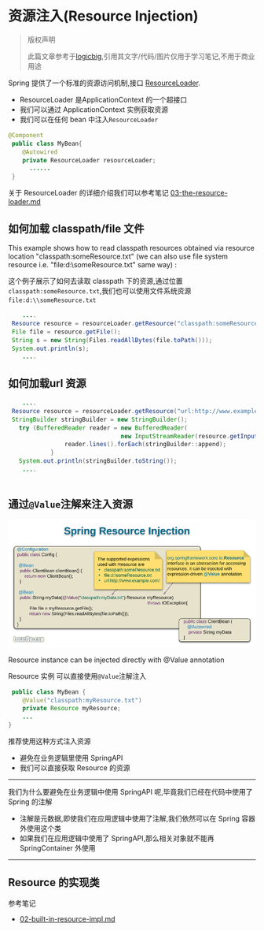 # 资源注入(Resource Injection)

> 版权声明
>
> 此篇文章参考于[logicbig](https://www.logicbig.com/),引用其文字/代码/图片仅用于学习笔记,不用于商业用途

Spring 提供了一个标准的资源访问机制,接口 [ResourceLoader](http://docs.spring.io/spring/docs/current/javadoc-api/org/springframework/core/io/ResourceLoader.html).

- ResourceLoader 是ApplicationContext 的一个超接口
- 我们可以通过 ApplicationContext 实例获取资源
- 我们可以在任何 bean 中注入`ResourceLoader`

```java
@Component
 public class MyBean{
    @Autowired
    private ResourceLoader resourceLoader;
      ......
 }
```

关于 ResourceLoader 的详细介绍我们可以参考笔记  [03-the-resource-loader.md](../../02-resources/03-the-resource-loader.md) 

## 如何加载 classpath/file 文件

This example shows how to read classpath resources obtained via resource location "classpath:someResource.txt" (we can also use file system resource i.e. "file:d:\\someResource.txt" same way) :

这个例子展示了如何去读取 classpath 下的资源,通过位置`classpath:someResource.txt`,我们也可以使用文件系统资源`file:d:\\someResource.txt`

```java
    ....
 Resource resource = resourceLoader.getResource("classpath:someResource.txt");
 File file = resource.getFile();
 String s = new String(Files.readAllBytes(file.toPath()));
 System.out.println(s);
    ....
```

## 如何加载url 资源

```java
    ....
 Resource resource = resourceLoader.getResource("url:http://www.example.com/");
 StringBuilder stringBuilder = new StringBuilder();
   try (BufferedReader reader = new BufferedReader(
                                new InputStreamReader(resource.getInputStream()))) {
                reader.lines().forEach(stringBuilder::append);
            }
   System.out.println(stringBuilder.toString());
    ....
        
```

## 通过`@Value`注解来注入资源

![img](assets/resource-injection.png)

Resource instance can be injected directly with @Value annotation

Resource 实例 可以直接使用`@Value`注解注入

```java
 public class MyBean {
    @Value("classpath:myResource.txt")
    private Resource myResource;
    ...
}
```



推荐使用这种方式注入资源

- 避免在业务逻辑里使用 SpringAPI
- 我们可以直接获取 Resource 的资源

---

我们为什么要避免在业务逻辑中使用 SpringAPI 呢,毕竟我们已经在代码中使用了 Spring 的注解

- 注解是元数据,即使我们在应用逻辑中使用了注解,我们依然可以在 Spring 容器外使用这个类
- 如果我们在应用逻辑中使用了 SpringAPI,那么相关对象就不能再 SpringContainer 外使用

---

## Resource 的实现类

参考笔记

- [02-built-in-resource-impl.md](../../02-resources/02-built-in-resource-impl.md) 